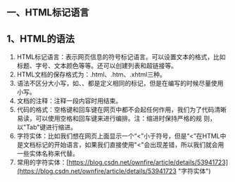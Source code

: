 一、HTML标记语言
- 
1、HTML的语法
- 
1. HTML标记语言：表示网页信息的符号标记语言。可以设置文本的格式，比如标题、字号、文本颜色等等。还可以创建列表和超链接等。
2. HTML文档的保存格式为：.html、.htm、.xhtml三种。
3. 语法不区分大小写，如<html>、<HTML>、<HtMl>都是定义相同的标记，但是在编写的时候尽量使用小写。
4. 文档的注释：注释一段内容时用<!--"内容"-->结束。
5. 代码的格式：空格键和回车键在网页中都不会起任何作用，我们为了代码清晰易读，可以使用空格和回车键来进行编排。注：缩进时保持严格的规       则，以"Tab"键进行缩进。
6. 字符实体：比如我们想在网页上面显示一个“<”小于符号，但是“<”在HTML中是文档标记的开始语言，如果我们直接使用"<"会出现差错，所以我们就会用一些实体名称来代替。
7. 常用的字符实体：[https://blog.csdn.net/ownfire/article/details/53941723](https://blog.csdn.net/ownfire/article/details/53941723 "字符实体")


